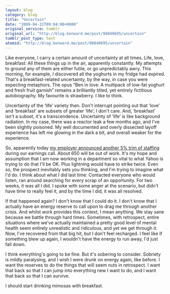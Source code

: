 ```yaml
---
layout: blog
category: blog
title: "Uncertain"
date: "2009-04-22T09:04:00+0000"
original_service: tumblr
original_url: "http://blog.benward.me/post/98840695/uncertain"
tumblr_post_type: text
atomid: "http://blog.benward.me/post/98840695/uncertain"
---
```

Like everyone, I carry a certain amount of uncertainty at all times. Life, love, breakfast: All these things up in the air, apparently constantly. My attempts to ground any of them are either futile, or go unpredictably awry. This morning, for example, I discovered all the yoghurts in my fridge had expired. That's a breakfast-related uncertainty, by the way, in case you were expecting metaphors. The opus “Ben in love: A multipack of low-fat yoghurt and fresh fruit garnish” remains a brilliantly titled, yet entirely fictitious autobiography. My favourite is strawberry. I like to think.

Uncertainty of the ‘life’ variety then. Don't interrupt pointing out that ‘love’ and ‘breakfast’ are subsets of greater ‘life’; I don't care. And, ‘breakfast’ isn't a subset, it's a transcendence. Uncertainty of ‘life’ is like background radiation. In my case, there was a reactor leak a few months ago, and I've been slightly poisoned. My well documented and overly dissected layoff experience has left me glowing in the dark a bit, and overall weaker for the experience.

So, apparently today [my employer announced another 5% trim of staffing](http://www.guardian.co.uk/technology/blog/2009/apr/21/yahoo-financial-results) during our earnings call. About 650 will be out of work. It's my hope and assumption that I am now working in a department so vital to what Yahoo is trying to do that I'll be OK. Plus lightning would have to strike twice. Even so, the prospect inevitably sets you thinking, and I'm trying to imagine what I'd do. I think about what I did last time: Contacted everyone who would listen, ran around searching for every scrap of an opportunity. For two weeks, it was all I did. I spoke with some anger at the scenario, but didn't have time to really feel it, and by the time I did, it was all resolved.

If that happened again? I don't know that I could do it. I don't know that I actually have an energy reserve to call upon to drag me through another crisis. And whilst work provides this context, I mean anything. We stay sane because we battle through hard times. Sometimes, with retrospect, entire situations where we've actually maintained a pretty good level of mental health seem entirely unrealistic and ridiculous, and yet we get through it. Now, I've recovered from that big hit, but I don't feel recharged. I feel like if something blew up again, I wouldn't have the energy to run away, I'd just fall down.

I think everything's going to be fine. But it's sobering to consider. Sobriety is mildly paralysing, and I wish I were drunk on energy again, like before. I want the reserves to do the things that will seem nuts in retrospect. I want that back so that I can jump into everything new I want to do, and I want that back so that I can survive.

I should start drinking mimosas with breakfast.
